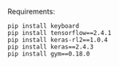 Requirements:  
```
pip install keyboard
pip install tensorflow==2.4.1
pip install keras-rl2==1.0.4
pip install keras==2.4.3
pip install gym==0.18.0
```